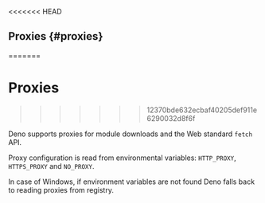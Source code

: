 <<<<<<< HEAD
## Proxies {#proxies}
=======
# Proxies
>>>>>>> 12370bde632ecbaf40205def911e6290032d8f6f

Deno supports proxies for module downloads and the Web standard `fetch` API.

Proxy configuration is read from environmental variables: `HTTP_PROXY`,
`HTTPS_PROXY` and `NO_PROXY`.

In case of Windows, if environment variables are not found Deno falls back to
reading proxies from registry.
